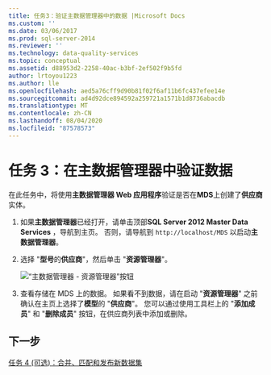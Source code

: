 ```yaml
---
title: 任务3：验证主数据管理器中的数据 |Microsoft Docs
ms.custom: ''
ms.date: 03/06/2017
ms.prod: sql-server-2014
ms.reviewer: ''
ms.technology: data-quality-services
ms.topic: conceptual
ms.assetid: d88953d2-2258-40ac-b3bf-2ef502f9b5fd
author: lrtoyou1223
ms.author: lle
ms.openlocfilehash: aed5a76cff9d90b81f02f6af11b6fc437efee14e
ms.sourcegitcommit: ad4d92dce894592a259721a1571b1d8736abacdb
ms.translationtype: MT
ms.contentlocale: zh-CN
ms.lasthandoff: 08/04/2020
ms.locfileid: "87578573"
---
```

# <a name="task-3-verifying-the-data-in-master-data-manager"></a>任务 3：在主数据管理器中验证数据
  在此任务中，将使用**主数据管理器 Web 应用程序**验证是否在**MDS**上创建了**供应商**实体。

1.  如果**主数据管理器**已经打开，请单击顶部**SQL Server 2012 Master Data Services** ，导航到主页。 否则，请导航到 `http://localhost/MDS` 以启动**主数据管理器**。

2.  选择 "**型号**的**供应商**"，然后单击 "**资源管理器**"。

     ![“主数据管理器 - 资源管理器”按钮](../../2014/tutorials/media/et-verifyingthedatainmasterdatamanager.jpg "“主数据管理器 - 资源管理器”按钮")

3.  查看存储在 MDS 上的数据。 如果看不到数据，请在启动 "**资源管理器**" 之前确认在主页上选择了**模型**的 "**供应商**"。 您可以通过使用工具栏上的 "**添加成员**" 和 "**删除成员**" 按钮，在供应商列表中添加或删除。

## <a name="next-step"></a>下一步
 [任务 4 &#40;可选&#41;：合并、匹配和发布新数据集](../../2014/tutorials/task-4-optional-combining-matching-and-publishing-new-set-of-data.md)



